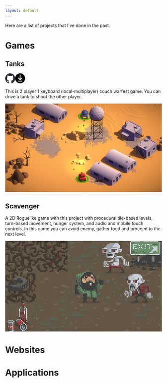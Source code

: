 ```yaml
---
layout: default
---
```


Here are a list of projects that I've done in the past.

# Games

## Tanks
[<img src="assets/img/github-mark.svg" width="32">](https://github.com/SiAce/Tanks)[<img src="assets/img/download.png" width="32">](https://github.com/SiAce/Tanks/releases)

This is 2 player 1 keyboard (local-multiplayer) couch warfest game.
You can drive a tank to shoot the other player.

![Tanks](/assets/img/tanks.jpg)

## Scavenger

A 2D Roguelike game with this project with procedural tile-based levels, turn-based movement, hunger system, and audio and mobile touch controls. In this game you can avoid enemy, gather food and proceed to the next level.

![Scavenger](/assets/img/scavenger.png)

# Websites

# Applications